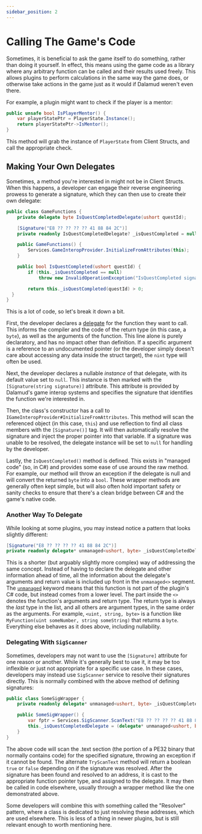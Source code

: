```yaml
---
sidebar_position: 2
---
```


# Calling The Game's Code

Sometimes, it is beneficial to ask the game itself to do something, rather than
doing it yourself. In effect, this means using the game code as a library where
any arbitrary function can be called and their results used freely. This allows
plugins to perform calculations in the same way the game does, or otherwise take
actions in the game just as it would if Dalamud weren't even there.

For example, a plugin might want to check if the player is a mentor:

```csharp
public unsafe bool IsPlayerMentor() {
    var playerStatePtr = PlayerState.Instance();
    return playerStatePtr->IsMentor();
}
```

This method will grab the instance of `PlayerState` from Client Structs, and
call the appropriate check.

## Making Your Own Delegates

Sometimes, a method you're interested in might not be in Client Structs. When
this happens, a developer can engage their reverse engineering prowess to
generate a signature, which they can then use to create their own delegate:

```csharp
public class GameFunctions {
    private delegate byte IsQuestCompletedDelegate(ushort questId);

    [Signature("E8 ?? ?? ?? ?? 41 88 84 2C")]
    private readonly IsQuestCompletedDelegate? _isQuestCompleted = null;

    public GameFunctions() {
        Services.GameInteropProvider.InitializeFromAttributes(this);
    }

    public bool IsQuestCompleted(ushort questId) {
        if (this._isQuestCompleted == null)
            throw new InvalidOperationException("IsQuestCompleted signature wasn't found!");

        return this._isQuestCompleted(questId) > 0;
  }
}
```

This is a lot of code, so let's break it down a bit.

First, the developer declares a [delegate][delegate-doc] for the function they
want to call. This informs the compiler and the code of the return type (in this
case, a `byte`), as well as the arguments of the function. This line alone is
purely declaratory, and has no impact other than definition. If a specific
argument is a reference to an undocumented pointer (or the developer simply
doesn't care about accessing any data inside the struct target), the `nint` type
will often be used.

Next, the developer declares a nullable _instance_ of that delegate, with its
default value set to `null`. This instance is then marked with the
`[Signature(string signature)]` attribute. This attribute is provided by
Dalamud's game interop systems and specifies the signature that identifies the
function we're interested in.

Then, the class's constructor has a call to
`IGameInteropProvider#InitializeFromAttributes`. This method will scan the
referenced object (in this case, `this`) and use reflection to find all class
members with the `[Signature()]` tag. It will then automatically resolve the
signature and inject the proper pointer into that variable. If a signature was
unable to be resolved, the delegate instance will be set to `null` for handling
by the developer.

Lastly, the `IsQuestCompleted()` method is defined. This exists in "managed
code" (so, in C#) and provides some ease of use around the raw method. For
example, our method will throw an exception if the delegate is null and will
convert the returned `byte` into a `bool`. These wrapper methods are generally
often kept simple, but will also often hold important safety or sanity checks to
ensure that there's a clean bridge between C# and the game's native code.

[delegate-doc]:
  https://learn.microsoft.com/en-us/dotnet/csharp/programming-guide/delegates/
[unmanaged-doc]:
  https://learn.microsoft.com/en-us/dotnet/csharp/language-reference/builtin-types/unmanaged-types

### Another Way To Delegate

While looking at some plugins, you may instead notice a pattern that looks
slightly different:

```csharp
[Signature("E8 ?? ?? ?? ?? 41 88 84 2C")]
private readonly delegate* unmanaged<ushort, byte> _isQuestCompletedDelegate;
```

This is a shorter (but arguably slightly more complex) way of addressing the
same concept. Instead of having to declare the delegate and other information
ahead of time, all the information about the delegate's arguments and return
value is included up front in the `unmanaged<>` segment. The
[`unmanaged`][unmanaged-doc] keyword means that this function is not part of the
plugin's C# code, but instead comes from a lower level. The part inside the `<>`
denotes the function's arguments and return type. The return type is always the
_last_ type in the list, and all others are argument types, in the same order as
the arguments. For example, `<uint, string, byte>` is a function like
`MyFunction(uint someNumber, string someString)` that returns a `byte`.
Everything else behaves as it does above, including nullability.

### Delegating With `SigScanner`

Sometimes, developers may not want to use the `[Signature]` attribute for one
reason or another. While it's generally best to use it, it may be too inflexible
or just not appropriate for a specific use case. In these cases, developers may
instead use `SigScanner` service to resolve their signatures directly. This is
normally combined with the above method of defining signatures:

```csharp
public class SomeSigWrapper {
    private readonly delegate* unmanaged<ushort, byte> _isQuestCompletedDelegate;

    public SomeSigWrapper() {
        var fptr = Services.SigScanner.ScanText("E8 ?? ?? ?? ?? 41 88 84 2C");
        this._isQuestCompletedDelegate = (delegate* unmanaged<ushort, byte>) fptr;
    }
}
```

The above code will scan the .text section (the portion of a PE32 binary that
normally contains code) for the specified signature, throwing an exception if it
cannot be found. The alternate `TryScanText` method will return a boolean `true`
or `false` depending on if the signature was resolved. After the signature has
been found and resolved to an address, it is cast to the appropriate function
pointer type, and assigned to the delegate. It may then be called in code
elsewhere, usually through a wrapper method like the one demonstrated above.

Some developers will combine this with something called the "Resolver" pattern,
where a class is dedicated to just resolving these addresses, which are used
elsewhere. This is less of a thing in newer plugins, but is still relevant
enough to worth mentioning here.

